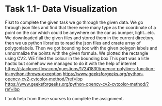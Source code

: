 # Task 1.1- Data Visualization
Fisrt to complete the given task we go through the given data.
We go through json files and find that there were many type as the coordinate of a point on the car which could be anywhere on the car as bumper, light...etc.
We downloaded all the given files and stored them in the current directory.
then we us python libraries to read the json files and craete array of polygonlabels.
Then we got bounding box with the given polygon labels and unnormalize the points with the given formula.
We plotted the rectangle using CV2.
WE filled the colour in the bounding box This part was a liitle hactic but somehow we managed to do it with the help of internet
https://stackoverflow.com/questions/17241830/opencv-polylines-function-in-python-throws-exception
https://www.geeksforgeeks.org/python-opencv-cv2-cvtcolor-method/?ref=lbp
https://www.geeksforgeeks.org/python-opencv-cv2-cvtcolor-method/?ref=lbp

I took help from these sourses to complete the assignment.